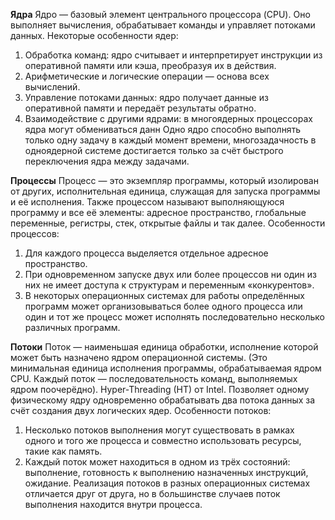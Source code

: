 **Ядра**
Ядро — базовый элемент центрального процессора (CPU). Оно выполняет вычисления, обрабатывает команды и управляет потоками данных. Некоторые особенности ядер: 
1. Обработка команд: ядро считывает и интерпретирует инструкции из оперативной памяти или кэша, преобразуя их в действия.
2. Арифметические и логические операции — основа всех вычислений.
3. Управление потоками данных: ядро получает данные из оперативной памяти и передаёт результаты обратно.
4. Взаимодействие с другими ядрами: в многоядерных процессорах ядра могут обмениваться данн
Одно ядро способно выполнять только одну задачу в каждый момент времени, многозадачность в одноядерной системе достигается только за счёт быстрого переключения ядра между задачами.

**Процессы**
Процесс — это экземпляр программы, который изолирован от других, исполнительная единица, служащая для запуска программы и её исполнения. Также процессом называют выполняющуюся программу и все её элементы: адресное пространство, глобальные переменные, регистры, стек, открытые файлы и так далее. 
Особенности процессов:
1. Для каждого процесса выделяется отдельное адресное пространство.
2. При одновременном запуске двух или более процессов ни один из них не имеет доступа к структурам и переменным «конкурентов».
3. В некоторых операционных системах для работы определённых программ может организовываться более одного процесса или один и тот же процесс может исполнять последовательно несколько различных программ.

**Потоки**
Поток — наименьшая единица обработки, исполнение которой может быть назначено ядром операционной системы. (Это минимальная единица исполнения программы, обрабатываемая ядром CPU. Каждый поток — последовательность команд, выполняемых ядром поочерёдно).
Hyper-Threading (HT) от Intel. Позволяет одному физическому ядру одновременно обрабатывать два потока данных за счёт создания двух логических ядер.
Особенности потоков: 
1. Несколько потоков выполнения могут существовать в рамках одного и того же процесса и совместно использовать ресурсы, такие как память.
2. Каждый поток может находиться в одном из трёх состояний: выполнение, готовность к выполнению назначенных инструкций, ожидание.
Реализация потоков в разных операционных системах отличается друг от друга, но в большинстве случаев поток выполнения находится внутри процесса.

